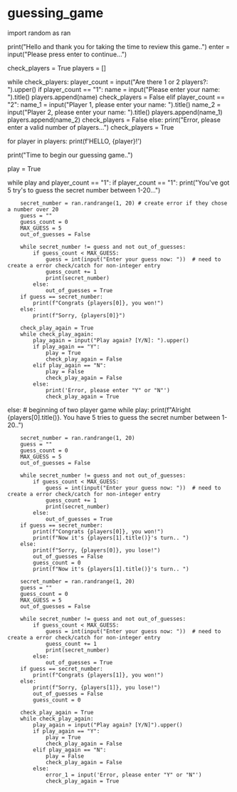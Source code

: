 # guessing_game
import random as ran

print("Hello and thank you for taking the time to review this game..")
enter = input("Please press enter to continue...")

check_players = True
players = []

while check_players:
    player_count = input("Are there 1 or 2 players?: ").upper()
    if player_count == "1":
        name = input("Please enter your name: ").title()
        players.append(name)
        check_players = False
    elif player_count == "2":
        name_1 = input("Player 1, please enter your name: ").title()
        name_2 = input("Player 2, please enter your name: ").title()
        players.append(name_1)
        players.append(name_2)
        check_players = False
    else:
        print("Error, please enter a valid number of players...")
        check_players = True

for player in players:
    print(f'HELLO, {player}!')

print("Time to begin our guessing game..")

play = True

while play and player_count == "1":
    if player_count == "1":
        print("You've got 5 try's to guess the secret number between 1-20...")

        secret_number = ran.randrange(1, 20) # create error if they chose a number over 20
        guess = ""
        guess_count = 0
        MAX_GUESS = 5
        out_of_guesses = False

        while secret_number != guess and not out_of_guesses:
            if guess_count < MAX_GUESS:
                guess = int(input("Enter your guess now: "))  # need to create a error check/catch for non-integer entry
                guess_count += 1
                print(secret_number)
            else:
                out_of_guesses = True
        if guess == secret_number:
            print(f"Congrats {players[0]}, you won!")
        else:
            print(f"Sorry, {players[0]}")

        check_play_again = True
        while check_play_again:
            play_again = input("Play again? [Y/N]: ").upper()
            if play_again == "Y":
                play = True
                check_play_again = False
            elif play_again == "N":
                play = False
                check_play_again = False
            else:
                print('Error, please enter "Y" or "N"')
                check_play_again = True

else:                                                         # beginning of two player game
    while play:
        print(f"Alright {players[0].title()}. You have 5 tries to guess the secret number between 1-20..")

        secret_number = ran.randrange(1, 20)
        guess = ""
        guess_count = 0
        MAX_GUESS = 5
        out_of_guesses = False

        while secret_number != guess and not out_of_guesses:
            if guess_count < MAX_GUESS:
                guess = int(input("Enter your guess now: "))  # need to create a error check/catch for non-integer entry
                guess_count += 1
                print(secret_number)
            else:
                out_of_guesses = True
        if guess == secret_number:
            print(f"Congrats {players[0]}, you won!")
            print(f"Now it's {players[1].title()}'s turn.. ")
        else:
            print(f"Sorry, {players[0]}, you lose!")
            out_of_guesses = False
            guess_count = 0
            print(f"Now it's {players[1].title()}'s turn.. ")

        secret_number = ran.randrange(1, 20)
        guess = ""
        guess_count = 0
        MAX_GUESS = 5
        out_of_guesses = False

        while secret_number != guess and not out_of_guesses:
            if guess_count < MAX_GUESS:
                guess = int(input("Enter your guess now: "))  # need to create a error check/catch for non-integer entry
                guess_count += 1
                print(secret_number)
            else:
                out_of_guesses = True
        if guess == secret_number:
            print(f"Congrats {players[1]}, you won!")
        else:
            print(f"Sorry, {players[1]}, you lose!")
            out_of_guesses = False
            guess_count = 0

        check_play_again = True
        while check_play_again:
            play_again = input("Play again? [Y/N]").upper()
            if play_again == "Y":
                play = True
                check_play_again = False
            elif play_again == "N":
                play = False
                check_play_again = False
            else:
                error_1 = input('Error, please enter "Y" or "N"')
                check_play_again = True


